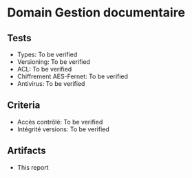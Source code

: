 # Domain Gestion documentaire

## Tests

- Types: To be verified
- Versioning: To be verified
- ACL: To be verified
- Chiffrement AES-Fernet: To be verified
- Antivirus: To be verified

## Criteria

- Accès contrôlé: To be verified
- Intégrité versions: To be verified

## Artifacts

- This report

